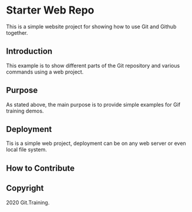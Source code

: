 # Starter Web Repo

This is a simple website project for showing how to use Git and Github together.

## Introduction

This example is to show different parts of the Git repository and various commands using a web project.

## Purpose

As stated above, the main purpose is to provide simple examples for Gif training demos.

## Deployment

Tis is a simple web project, deployment can be on any web server or even local file system.

## How to Contribute

## Copyright

2020 Git.Training.